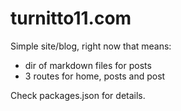# turnitto11.com

Simple site/blog, right now that means:

- dir of markdown files for posts
- 3 routes for home, posts and post

Check packages.json for details.
